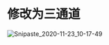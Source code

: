 # 修改为三通道
![Snipaste_2020-11-23_10-17-49](https://tva4.sinaimg.cn/large/005tpOh1ly1gkyw2ntb15j30xn0ko0ul.jpg)
